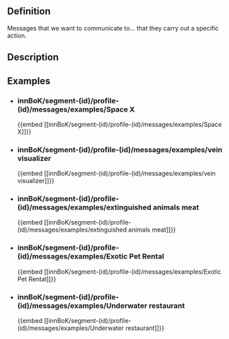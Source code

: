 
## Definition
Messages that we want to communicate to... that they carry out a specific action.
## Description
## Examples
- ### innBoK/segment-(id)/profile-(id)/messages/examples/Space X
	{{embed [[innBoK/segment-(id)/profile-(id)/messages/examples/Space X]]}}
- ### innBoK/segment-(id)/profile-(id)/messages/examples/vein visualizer
	{{embed [[innBoK/segment-(id)/profile-(id)/messages/examples/vein visualizer]]}}
- ### innBoK/segment-(id)/profile-(id)/messages/examples/extinguished animals meat
	{{embed [[innBoK/segment-(id)/profile-(id)/messages/examples/extinguished animals meat]]}}
- ### innBoK/segment-(id)/profile-(id)/messages/examples/Exotic Pet Rental
	{{embed [[innBoK/segment-(id)/profile-(id)/messages/examples/Exotic Pet Rental]]}}
- ### innBoK/segment-(id)/profile-(id)/messages/examples/Underwater restaurant
	{{embed [[innBoK/segment-(id)/profile-(id)/messages/examples/Underwater restaurant]]}}













